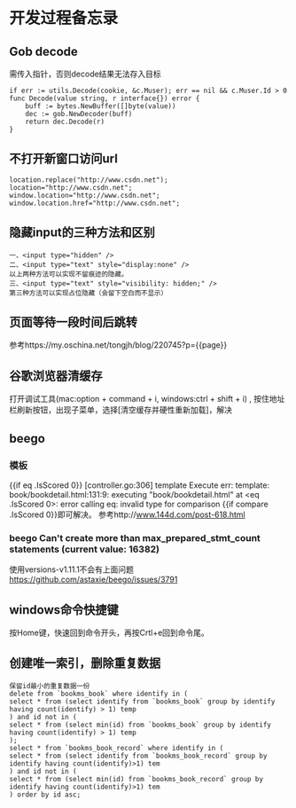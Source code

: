 # 开发过程备忘录 
## Gob decode 
需传入指针，否则decode结果无法存入目标 
```
if err := utils.Decode(cookie, &c.Muser); err == nil && c.Muser.Id > 0
func Decode(value string, r interface{}) error {
	buff := bytes.NewBuffer([]byte(value))
	dec := gob.NewDecoder(buff)
	return dec.Decode(r)
}
```

## 不打开新窗口访问url 
```
location.replace("http://www.csdn.net");
location="http://www.csdn.net";
window.location="http://www.csdn.net";
window.location.href="http://www.csdn.net";
```

## 隐藏input的三种方法和区别 
```
一、<input type="hidden" />
二、<input type="text" style="display:none" />
以上两种方法可以实现不留痕迹的隐藏。
三、<input type="text" style="visibility: hidden;" />
第三种方法可以实现占位隐藏（会留下空白而不显示）
```

## 页面等待一段时间后跳转 
参考https://my.oschina.net/tongjh/blog/220745?p={{page}} 
## 谷歌浏览器清缓存 
打开调试工具(mac:option + command + i, windows:ctrl + shift + i) , 按住地址栏刷新按钮，出现子菜单，选择[清空缓存并硬性重新加载]，解决 

## beego 
### 模板 
{{if eq .IsScored 0}} 
[controller.go:306]  template Execute err: template: book/bookdetail.html:131:9: executing "book/bookdetail.html" at <eq .IsScored 0>: error calling eq: invalid type for comparison
{{if compare .IsScored 0}}即可解决。 
参考http://www.144d.com/post-618.html 
### beego Can't create more than max_prepared_stmt_count statements (current value: 16382) 
使用versions-v1.11.1不会有上面问题
https://github.com/astaxie/beego/issues/3791 

## windows命令快捷键 
按Home键，快速回到命令开头，再按Crtl+e回到命令尾。 

## 创建唯一索引，删除重复数据 
```
保留id最小的重复数据一份
delete from `bookms_book` where identify in (
select * from (select identify from `bookms_book` group by identify having count(identify) > 1) temp
) and id not in (
select * from (select min(id) from `bookms_book` group by identify having count(identify) > 1) temp
);
select * from `bookms_book_record` where identify in (
select * from (select identify from `bookms_book_record` group by identify having count(identify)>1) tem
) and id not in (
select * from (select min(id) from `bookms_book_record` group by identify having count(identify)>1) tem
) order by id asc;

```
